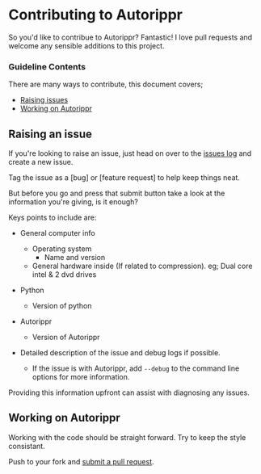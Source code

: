 # Contributing to Autorippr

So you'd like to contribue to Autorippr? Fantastic! I love pull requests and welcome any sensible additions to this project.


### Guideline Contents

There are many ways to contribute, this document covers;


* [Raising issues](#issues)
* [Working on Autorippr](#autorippr)


<a name="raising-issues"></a>
## Raising an issue

If you're looking to raise an issue, just head on over to the [issues log](https://github.com/JasonMillward/Autorippr/issues) and create a new issue.

Tag the issue as a [bug] or [feature request] to help keep things neat.

But before you go and press that submit button take a look at the information you're giving, is it enough?

Keys points to include are:

* General computer info
    * Operating system
        * Name and version
    * General hardware inside (If related to compression). eg; Dual core intel & 2 dvd drives

* Python
    * Version of python

* Autorippr
    * Version of Autorippr

* Detailed description of the issue and debug logs if possible.
    * If the issue is with Autorippr, add `--debug` to the command line options for more information.

Providing this information upfront can assist with diagnosing any issues.


<a name="autorippr"></a>
## Working on Autorippr

Working with the code should be straight forward. Try to keep the style consistant.








Push to your fork and [submit a pull request][pr].

[pr]: https://github.com/JasonMillward/Autorippr/compare/

